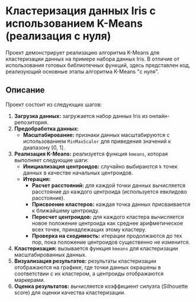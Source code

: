 # Кластеризация данных Iris с использованием K-Means (реализация с нуля)

Проект демонстрирует реализацию алгоритма K-Means для кластеризации данных на примере набора данных Iris. В отличие от использования готовых библиотечных функций, здесь представлен код, реализующий основные этапы алгоритма K-Means "с нуля".

## Описание

Проект состоит из следующих шагов:

1.  **Загрузка данных:** загружается набор данных Iris из онлайн-репозитория.
2.  **Предобработка данных:**
    *   **Масштабирование:** признаки данных масштабируются с использованием `MinMaxScaler` для приведения значений к диапазону [0, 1].
3.  **Реализация K-Means:** реализуется функция `kmeans`, которая выполняет следующие шаги:
    *   **Инициализация центроидов:** случайно выбираются `k` точек данных в качестве начальных центроидов.
    *   **Итерация:**
        *   **Расчет расстояний:** для каждой точки данных вычисляется расстояние до каждого центроида (используется евклидово расстояние).
        *   **Присвоение кластеров:** каждая точка данных присваивается к ближайшему центроиду.
        *   **Пересчет центроидов:**  для каждого кластера вычисляется новое положение центроида как среднее арифметическое всех точек, принадлежащих этому кластеру.
        *   **Проверка на сходимость:**  итерации продолжаются до тех пор, пока положение центроидов существенно не изменится.
4.  **Кластеризация:**  вызывается функция `kmeans` для кластеризации масштабированных данных.
5.  **Визуализация результатов:**  результаты кластеризации отображаются на графике, где точки данных окрашены в соответствии с их кластером, а центроиды отображаются маркерами.
6.  **Оценка результатов:** вычисляется коэффициент силуэта (Silhouette score) для оценки качества кластеризации.